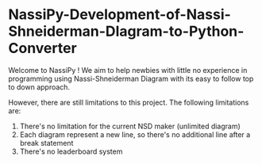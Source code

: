 # NassiPy-Development-of-Nassi-Shneiderman-DIagram-to-Python-Converter

Welcome to NassiPy ! We aim to help newbies with little no experience in programming using Nassi-Shneiderman Diagram with its easy to follow top to down approach.

However, there are still limitations to this project. The following limitations are:
1. There's no limitation for the current NSD maker (unlimited diagram)
2. Each diagram represent a new line, so there's no additional line after a break statement
3. There's no leaderboard system
